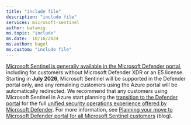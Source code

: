 ```yaml
---
title: "include file" 
description: "include file" 
services: microsoft-sentinel
author: batamig
ms.topic: "include"
ms.date:  10/16/2024
ms.author: bagol
ms.custom: "include file"
---
```


[Microsoft Sentinel is generally available in the Microsoft Defender portal](../microsoft-sentinel-defender-portal.md), including for customers without Microsoft Defender XDR or an E5 license. Starting in **July 2026**, Microsoft Sentinel will be supported in the Defender portal only, and any remaining customers using the Azure portal will be automatically redirected. We recommend that any customers using Microsoft Sentinel in Azure start planning the [transition to the Defender portal](../move-to-defender.md) for the full [unified security operations experience offered by Microsoft Defender](/unified-secops-platform/overview-unified-security). For more information, see [Planning your move to Microsoft Defender portal for all Microsoft Sentinel customers](https://techcommunity.microsoft.com/blog/microsoft-security-blog/planning-your-move-to-microsoft-defender-portal-for-all-microsoft-sentinel-custo/4428613) (blog).
